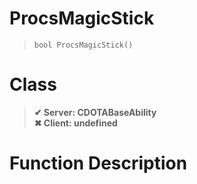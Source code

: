 # ProcsMagicStick
> `bool ProcsMagicStick()`
# Class
> __✔ Server: CDOTABaseAbility__  
> __✖ Client: undefined__  
# Function Description

